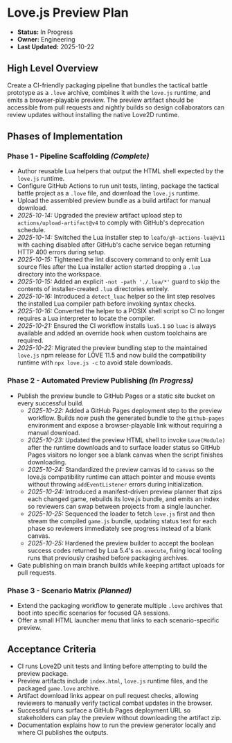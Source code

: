 # Love.js Preview Plan

- **Status:** In Progress
- **Owner:** Engineering
- **Last Updated:** 2025-10-22

## High Level Overview
Create a CI-friendly packaging pipeline that bundles the tactical battle prototype as a `.love` archive, combines it with the `love.js` runtime, and emits a browser-playable preview. The preview artifact should be accessible from pull requests and nightly builds so design collaborators can review updates without installing the native Love2D runtime.

## Phases of Implementation

### Phase 1 - Pipeline Scaffolding *(Complete)*
- Author reusable Lua helpers that output the HTML shell expected by the `love.js` runtime.
- Configure GitHub Actions to run unit tests, linting, package the tactical battle project as a `.love` file, and download the `love.js` runtime.
- Upload the assembled preview bundle as a build artifact for manual download.
- *2025-10-14:* Upgraded the preview artifact upload step to `actions/upload-artifact@v4` to comply with GitHub's deprecation schedule.
- *2025-10-14:* Switched the Lua installer step to `leafo/gh-actions-lua@v11` with caching disabled after GitHub's cache service began returning HTTP 400 errors during setup.
- *2025-10-15:* Tightened the lint discovery command to only emit Lua source files after the Lua installer action started dropping a `.lua` directory into the workspace.
- *2025-10-15:* Added an explicit `-not -path './.lua/*'` guard to skip the contents of installer-created `.lua` directories entirely.
- *2025-10-16:* Introduced a `detect_luac` helper so the lint step resolves the installed Lua compiler path before invoking syntax checks.
- *2025-10-16:* Converted the helper to a POSIX shell script so CI no longer requires a Lua interpreter to locate the compiler.
- *2025-10-21:* Ensured the CI workflow installs `lua5.1` so `luac` is always available and added an override hook when custom toolchains are required.
- *2025-10-22:* Migrated the preview bundling step to the maintained `love.js` npm release for LÖVE 11.5 and now build the compatibility runtime with `npx love.js -c` to avoid stale downloads.

### Phase 2 - Automated Preview Publishing *(In Progress)*
- Publish the preview bundle to GitHub Pages or a static site bucket on every successful build.
    - *2025-10-22:* Added a GitHub Pages deployment step to the preview workflow. Builds now push the generated bundle to the `github-pages` environment and expose a browser-playable link without requiring a manual download.
    - *2025-10-23:* Updated the preview HTML shell to invoke `Love(Module)` after the runtime downloads and to surface loader status so GitHub Pages visitors no longer see a blank canvas when the script finishes downloading.
    - *2025-10-24:* Standardized the preview canvas id to `canvas` so the love.js compatibility runtime can attach pointer and mouse events without throwing `addEventListener` errors during initialization.
    - *2025-10-24:* Introduced a manifest-driven preview planner that zips each changed game, rebuilds its love.js bundle, and emits an index so reviewers can swap between projects from a single launcher.
    - *2025-10-25:* Sequenced the loader to fetch `love.js` first and then stream the compiled `game.js` bundle, updating status text for each phase so reviewers immediately see progress instead of a blank canvas.
    - *2025-10-25:* Hardened the preview builder to accept the boolean success codes returned by Lua 5.4's `os.execute`, fixing local tooling runs that previously crashed before packaging archives.
- Gate publishing on main branch builds while keeping artifact uploads for pull requests.

### Phase 3 - Scenario Matrix *(Planned)*
- Extend the packaging workflow to generate multiple `.love` archives that boot into specific scenarios for focused QA sessions.
- Offer a small HTML launcher menu that links to each scenario-specific preview.

## Acceptance Criteria
- CI runs Love2D unit tests and linting before attempting to build the preview package.
- Preview artifacts include `index.html`, `love.js` runtime files, and the packaged `game.love` archive.
- Artifact download links appear on pull request checks, allowing reviewers to manually verify tactical combat updates in the browser.
- Successful runs surface a GitHub Pages deployment URL so stakeholders can play the preview without downloading the artifact zip.
- Documentation explains how to run the preview generator locally and where CI publishes the outputs.
